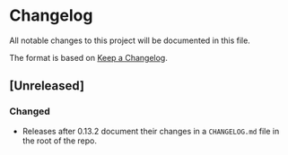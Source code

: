 # Changelog

All notable changes to this project will be documented in this file.

The format is based on [Keep a Changelog](https://keepachangelog.com/en/1.0.0/).

## [Unreleased]

### Changed
* Releases after 0.13.2 document their changes in a `CHANGELOG.md` file in the root of the repo.
